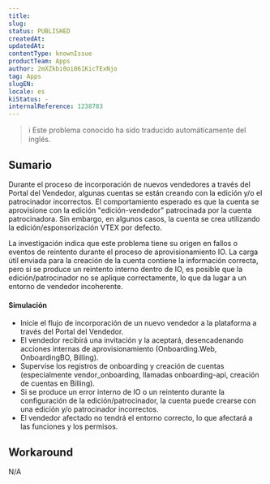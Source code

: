 ```yaml
---
title: 
slug: 
status: PUBLISHED
createdAt: 
updatedAt: 
contentType: knownIssue
productTeam: Apps
author: 2mXZkbi0oi061KicTExNjo
tag: Apps
slugEN: 
locale: es
kiStatus: -
internalReference: 1238783
---
```


>ℹ️ Este problema conocido ha sido traducido automáticamente del inglés.

## Sumario


Durante el proceso de incorporación de nuevos vendedores a través del Portal del Vendedor, algunas cuentas se están creando con la edición y/o el patrocinador incorrectos. El comportamiento esperado es que la cuenta se aprovisione con la edición "edición-vendedor" patrocinada por la cuenta patrocinadora. Sin embargo, en algunos casos, la cuenta se crea utilizando la edición/esponsorización VTEX por defecto.

La investigación indica que este problema tiene su origen en fallos o eventos de reintento durante el proceso de aprovisionamiento IO. La carga útil enviada para la creación de la cuenta contiene la información correcta, pero si se produce un reintento interno dentro de IO, es posible que la edición/patrocinador no se aplique correctamente, lo que da lugar a un entorno de vendedor incoherente.


#### Simulación



- Inicie el flujo de incorporación de un nuevo vendedor a la plataforma a través del Portal del Vendedor.
- El vendedor recibirá una invitación y la aceptará, desencadenando acciones internas de aprovisionamiento (Onboarding.Web, OnboardingBO, Billing).
- Supervise los registros de onboarding y creación de cuentas (especialmente vendor_onboarding, llamadas onboarding-api, creación de cuentas en Billing).
- Si se produce un error interno de IO o un reintento durante la configuración de la edición/patrocinador, la cuenta puede crearse con una edición y/o patrocinador incorrectos.
- El vendedor afectado no tendrá el entorno correcto, lo que afectará a las funciones y los permisos.

## Workaround


N/A




